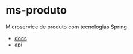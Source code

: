 # ms-produto
Microservice de produto com tecnologias Spring

* [docs](https://naka-ms-produto.herokuapp.com/swagger-ui.html)
* [api](https://naka-ms-produto.herokuapp.com//v1/products/1)